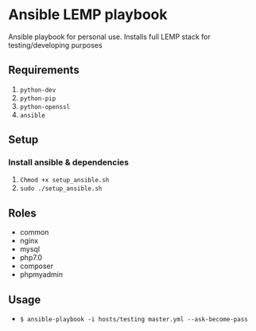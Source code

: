 # Ansible LEMP playbook

Ansible playbook for personal use. Installs full LEMP stack for testing/developing purposes

## Requirements

1. `python-dev` 
2. `python-pip`
3. `python-openssl`
4. `ansible`

## Setup

### Install ansible & dependencies

1. `Chmod +x setup_ansible.sh`
2. `sudo ./setup_ansible.sh`

## Roles

- common
- nginx
- mysql
- php7.0
- composer
- phpmyadmin

## Usage

- `$ ansible-playbook -i hosts/testing master.yml --ask-become-pass`



